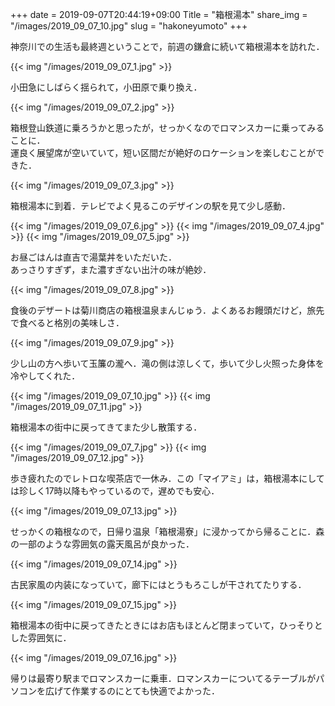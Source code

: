+++
date  = 2019-09-07T20:44:19+09:00
Title = "箱根湯本"
share_img = "/images/2019_09_07_10.jpg"
slug = "hakoneyumoto"
+++

神奈川での生活も最終週ということで，前週の鎌倉に続いて箱根湯本を訪れた．


{{< img "/images/2019_09_07_1.jpg" >}}
<p class="caption">小田急にしばらく揺られて，小田原で乗り換え．</p>

{{< img "/images/2019_09_07_2.jpg" >}}
<p class="caption">箱根登山鉄道に乗ろうかと思ったが，せっかくなのでロマンスカーに乗ってみることに．<br>
運良く展望席が空いていて，短い区間だが絶好のロケーションを楽しむことができた．</p>

{{< img "/images/2019_09_07_3.jpg" >}}
<p class="caption">箱根湯本に到着．テレビでよく見るこのデザインの駅を見て少し感動．</p>

{{< img "/images/2019_09_07_6.jpg" >}}
{{< img "/images/2019_09_07_4.jpg" >}}
{{< img "/images/2019_09_07_5.jpg" >}}
<p class="caption">お昼ごはんは直吉で湯葉丼をいただいた．<br>あっさりすぎず，また濃すぎない出汁の味が絶妙．</p>

{{< img "/images/2019_09_07_8.jpg" >}}
<p class="caption">食後のデザートは菊川商店の箱根温泉まんじゅう．よくあるお饅頭だけど，旅先で食べると格別の美味しさ．</p>

{{< img "/images/2019_09_07_9.jpg" >}}
<p class="caption">少し山の方へ歩いて玉簾の瀧へ．滝の側は涼しくて，歩いて少し火照った身体を冷やしてくれた．</p>

{{< img "/images/2019_09_07_10.jpg" >}}
{{< img "/images/2019_09_07_11.jpg" >}}
<p class="caption">箱根湯本の街中に戻ってきてまた少し散策する．</p>

{{< img "/images/2019_09_07_7.jpg" >}}
{{< img "/images/2019_09_07_12.jpg" >}}
<p class="caption">歩き疲れたのでレトロな喫茶店で一休み．この「マイアミ」は，箱根湯本にしては珍しく17時以降もやっているので，遅めでも安心．</p>

{{< img "/images/2019_09_07_13.jpg" >}}
<p class="caption">せっかくの箱根なので，日帰り温泉「箱根湯寮」に浸かってから帰ることに．森の一部のような雰囲気の露天風呂が良かった．</p>

{{< img "/images/2019_09_07_14.jpg" >}}
<p class="caption">古民家風の内装になっていて，廊下にはとうもろこしが干されてたりする．</p>

{{< img "/images/2019_09_07_15.jpg" >}}
<p class="caption">箱根湯本の街中に戻ってきたときにはお店もほとんど閉まっていて，ひっそりとした雰囲気に．</p>

{{< img "/images/2019_09_07_16.jpg" >}}
<p class="caption">帰りは最寄り駅までロマンスカーに乗車．ロマンスカーについてるテーブルがパソコンを広げて作業するのにとても快適でよかった．</p>

